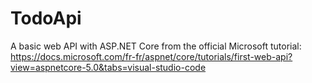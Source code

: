# TodoApi
A basic web API with ASP<span>.</span>NET Core from the official Microsoft tutorial:
https://docs.microsoft.com/fr-fr/aspnet/core/tutorials/first-web-api?view=aspnetcore-5.0&tabs=visual-studio-code